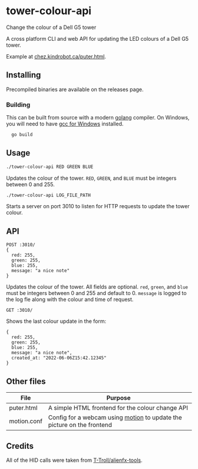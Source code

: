 # tower-colour-api
Change the colour of a Dell G5 tower

A cross platform CLI and web API for updating the LED colours of a Dell G5 tower.

Example at [chez.kindrobot.ca/puter.html](https://chez.kindrobot.ca/puter.html).

## Installing
Precompiled binaries are available on the releases page.

### Building

This can be built from source with a modern [golang] compiler. On Windows, you will need to have [gcc for Windows] installed.

```bash
  go build
```

## Usage

```bash
./tower-colour-api RED GREEN BLUE
```

Updates the colour of the tower. `RED`, `GREEN`, and `BLUE` must be integers between 0 and 255.

```bash
./tower-colour-api LOG_FILE_PATH
```

Starts a server on port 3010 to listen for HTTP requests to update the tower colour.

## API

```
POST :3010/
{
  red: 255,
  green: 255,
  blue: 255,
  message: "a nice note"
}
```

Updates the colour of the tower. All fields are optional. `red`, `green`, and `blue` must be integers between 0 and 255 and default to 0. `message` is logged to the log fle along with the colour and time of request.

```
GET :3010/
```

Shows the last colour update in the form:

```
{
  red: 255,
  green: 255,
  blue: 255,
  message: "a nice note",
  created_at: "2022-06-06Z15:42.12345"
}
```

## Other files

| File        | Purpose                                                                  |
|-------------|--------------------------------------------------------------------------|
| puter.html  | A simple HTML frontend for the colour change API                         |
| motion.conf | Config for a webcam using [motion] to update the picture on the frontend |

## Credits
All of the HID calls were taken from [T-Troll/alienfx-tools](https://github.com/T-Troll/alienfx-tools).  

[golang]: https://go.dev/doc/install
[gcc for Windows]: https://www.mingw-w64.org/
[motion]: https://motion-project.github.io/
